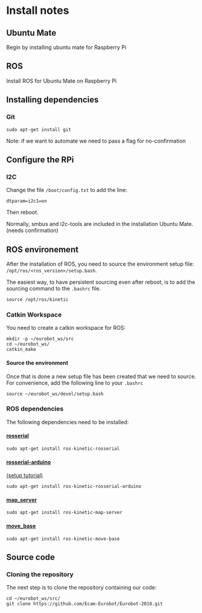 # Install notes

## Ubuntu Mate

Begin by installing ubuntu mate for Raspberry Pi

## ROS

Install ROS for Ubuntu Mate on Raspberry Pi

## Installing dependencies

### Git

```
sudo apt-get install git
```

Note: if we want to automate we need to pass a flag for no-confirmation

## Configure the RPi

### I2C

Change the file `/boot/config.txt` to add the line:

```
dtparam=i2c1=on
```

Then reboot.

Normally, smbus and i2c-tools are included in the installation
Ubuntu Mate. (needs confirmation)

## ROS environement

After the installation of ROS, you need to source the environment
setup file: `/opt/ros/<ros_version>/setup.bash`.

The easiest way, to have persistent sourcing even after reboot,
is to add the sourcing command to the `.bashrc` file.

```
source /opt/ros/kinetic
```

### Catkin Workspace
You need to create a catkin workspace for ROS:

```
mkdir -p ~/eurobot_ws/src
cd ~/eurobot_ws/
catkin_make
```

#### Source the environment
Once that is done a new setup file has been created that we need
to source. For convenience, add the following line to your `.bashrc`

```
source ~/eurobot_ws/devel/setup.bash
```

### ROS dependencies

The following dependencies need to be installed:

#### [rosserial](http://wiki.ros.org/rosserial)
```
sudo apt-get install ros-kinetic-rosserial
```

#### [rosserial-arduino](http://wiki.ros.org/rosserial_arduino)
[(setup tutorial)](http://wiki.ros.org/rosserial_arduino/Tutorials/Arduino%20IDE%20Setup)
```
sudo apt-get install ros-kinetic-rosserial-arduino
```
#### [map_server](http://wiki.ros.org/map_server)
```
sudo apt-get install ros-kinetic-map-server
```

#### [move_base](http://wiki.ros.org/move_base)
```
sudo apt-get install ros-kinetic-move-base
```

## Source code

### Cloning the repository
The next step is to clone the repository containing our code:
```
cd ~/eurobot_ws/src/
git clone https://github.com/Ecam-Eurobot/Eurobot-2018.git
```


